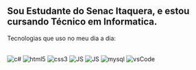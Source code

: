 
## Sou Estudante do Senac Itaquera, e estou cursando Técnico em Informatica.

<!--![Anurag's GitHub stats](https://github-readme-stats.vercel.app/api?username=Davisocha&show_icons=true&theme=radical)-->
Tecnologias que uso no meu dia a dia:
<div style ="display: inline_block"><br/>
  <img align="center" alt="c#" src="https://img.shields.io/badge/C%23-239120?style=for-the-badge&logo=c-sharp&logoColor=white"/>
  <img align="center" alt="html5" src="https://img.shields.io/badge/HTML5-E34F26?style=for-the-badge&logo=html5&logoColor=white"/>
  <img align="center" alt="css3" src="https://img.shields.io/badge/CSS3-1572B6?style=for-the-badge&logo=css3&logoColor=white"/>
  <img align="center" alt="JS" src="https://img.shields.io/badge/Wordpress-21759B?style=for-the-badge&logo=wordpress&logoColor=white"/>
  <img align="center" alt="JS" src="https://img.shields.io/badge/JavaScript-F7DF1E?style=for-the-badge&logo=javascript&logoColor=black"/>
  <img align="center" alt="mysql" src="https://img.shields.io/badge/MariaDB-003545?style=for-the-badge&logo=mariadb&logoColor=white"/>
  <img align="center" alt="vsCode" src="https://img.shields.io/badge/Made%20for-VSCode-1f425f.svg"/>
  
</div>
  
